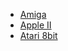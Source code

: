 * [Amiga](<Amiga 90fd196c.md>)
* [Apple II](<Apple II 10907643.md>)
* [Atari 8bit](<Atari 8bit 428ba02d.md>)